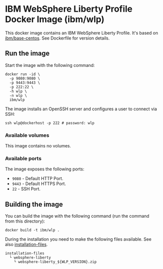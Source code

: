# IBM WebSphere Liberty Profile Docker Image (ibm/wlp)

This docker image contains an IBM WebSphere Liberty Profile. It's based on [ibm/base-centos](../base-centos). See Dockerfile for version details.

## Run the image

Start the image with the following command:

```
docker run -id \
  -p 9080:9080 \
  -p 9443:9443 \
  -p 222:22 \
  -h wlp \
  -n wlp \
  ibm/wlp
```

The image installs an OpenSSH server and configures a user to connect via SSH:

```
ssh wlp@dockerhost -p 222 # password: wlp
```

### Available volumes

This image contains no volumes.

### Available ports

The image exposes the following ports:

* `9080` - Default HTTP Port.
* `9443` - Default HTTPS Port.
* `22` - SSH Port.

## Building the image

You can build the image with the following command (run the command from this directory):

```
docker build -t ibm/wlp .
```

During the installation you need to make the following files available. See also [installation-files](../installation-files).

```
installation-files
  └ websphere-liberty
    └ websphere-liberty_${WLP_VERSION}.zip
```
